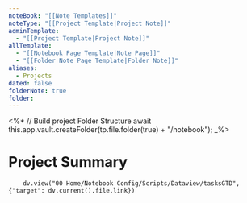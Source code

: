 ```yaml
---
noteBook: "[[Note Templates]]"
noteType: "[[Project Template|Project Note]]"
adminTemplate:
  - "[[Project Template|Project Note]]"
allTemplate:
  - "[[Notebook Page Template|Note Page]]"
  - "[[Folder Note Page Template|Folder Note]]"
aliases:
  - Projects
dated: false
folderNote: true
folder:
---
```

<%*
// Build project Folder Structure
await this.app.vault.createFolder(tp.file.folder(true) + "/notebook");
_%>
# Project Summary

``` dataviewjs
    dv.view("00 Home/Notebook Config/Scripts/Dataview/tasksGTD", {"target": dv.current().file.link})
```
